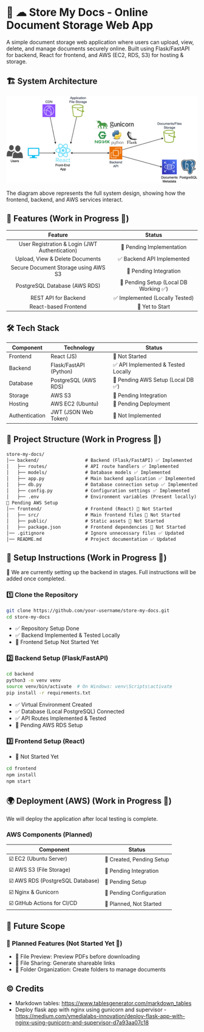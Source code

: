 # 📄 ☁ Store My Docs - Online Document Storage Web App
A simple document storage web application where users can upload, view, delete, and manage documents securely online. Built using Flask/FastAPI for backend, React for frontend, and AWS (EC2, RDS, S3) for hosting & storage.

## 🏗️ System Architecture
![System Architecture](https://github.com/kenneth-fernandes/store-my-docs/blob/main/backend/docs/system-architecture.png)

The diagram above represents the full system design, showing how the frontend, backend, and AWS services interact.
## 🚀 Features (Work in Progress 🚧)
|                   **Feature**                  |              **Status**              |
|:----------------------------------------------:|:------------------------------------:|
| User Registration & Login (JWT Authentication) | 🚧 Pending Implementation             |
| Upload, View & Delete Documents                | ✅ Backend API Implemented            |
| Secure Document Storage using AWS S3           | 🚧 Pending Integration                |
| PostgreSQL Database (AWS RDS)                  | 🚧 Pending Setup (Local DB Working ✅) |
| REST API for Backend                           | ✅ Implemented (Locally Tested)       |
| React-based Frontend                           | 🚧 Yet to Start                       |

## 🛠️ Tech Stack
| **Component**  | **Technology**         | **Status**                         |
|----------------|------------------------|------------------------------------|
| Frontend       | React (JS)             | 🚧 Not Started                      |
| Backend        | Flask/FastAPI (Python) | ✅ API Implemented & Tested Locally |
| Database       | PostgreSQL (AWS RDS)   | 🚧 Pending AWS Setup (Local DB ✅)   |
| Storage        | AWS S3                 | 🚧 Pending Integration              |
| Hosting        | AWS EC2 (Ubuntu)       | 🚧 Pending Deployment               |
| Authentication | JWT (JSON Web Token)   | 🚧 Not Implemented                  |

## 📂 Project Structure (Work in Progress 🚧)
```
store-my-docs/
│── backend/                 # Backend (Flask/FastAPI) ✅ Implemented
│   ├── routes/              # API route handlers ✅ Implemented
│   ├── models/              # Database models ✅ Implemented
│   ├── app.py               # Main backend application ✅ Implemented
│   ├── db.py                # Database connection setup ✅ Implemented
│   ├── config.py            # Configuration settings ✅ Implemented
│   ├── .env                 # Environment variables (Present locally) 🚧 Pending AWS Setup
│── frontend/                # Frontend (React) 🚧 Not Started
│   ├── src/                 # Main frontend files 🚧 Not Started
│   ├── public/              # Static assets 🚧 Not Started
│   ├── package.json         # Frontend dependencies 🚧 Not Started
│── .gitignore               # Ignore unnecessary files ✅ Updated
│── README.md                # Project documentation ✅ Updated
```

## 🔧 Setup Instructions (Work in Progress 🚧)
🚀 We are currently setting up the backend in stages. Full instructions will be added once completed.

### 1️⃣ Clone the Repository
```bash
git clone https://github.com/your-username/store-my-docs.git
cd store-my-docs
```

- ✅ Repository Setup Done
- ✅ Backend Implemented & Tested Locally
- 🚧 Frontend Setup Not Started Yet

### 2️⃣ Backend Setup (Flask/FastAPI)
```bash
cd backend
python3 -m venv venv
source venv/bin/activate  # On Windows: venv\Scripts\activate
pip install -r requirements.txt
```

- ✅ Virtual Environment Created
- ✅ Database (Local PostgreSQL) Connected
- ✅ API Routes Implemented & Tested
- 🚧 Pending AWS RDS Setup

### 3️⃣ Frontend Setup (React)
- 🚧 Not Started Yet
```bash
cd frontend
npm install
npm start
```

## 🌍 Deployment (AWS) (Work in Progress 🚧)
We will deploy the application after local testing is complete.

### AWS Components (Planned)
| Component                       | Status                   |
|---------------------------------|--------------------------|
| ☑️ EC2 (Ubuntu Server)           | 🚧 Created, Pending Setup |
| ☑️ AWS S3 (File Storage)         | 🚧 Pending Integration    |
| ☑️ AWS RDS (PostgreSQL Database) | 🚧 Pending Setup          |
| ☑️ Nginx & Gunicorn              | 🚧 Pending Configuration  |
| ☑️ GitHub Actions for CI/CD      | 🚧 Planned, Not Started   |

## 📌 Future Scope
### 🚀 Planned Features (Not Started Yet 🚧)
- 📄 File Preview: Preview PDFs before downloading
- 🔗 File Sharing: Generate shareable links
- 📂 Folder Organization: Create folders to manage documents

## ©️ Credits
- Markdown tables: https://www.tablesgenerator.com/markdown_tables
- Deploy flask app with nginx using gunicorn and supervisor - https://medium.com/ymedialabs-innovation/deploy-flask-app-with-nginx-using-gunicorn-and-supervisor-d7a93aa07c18